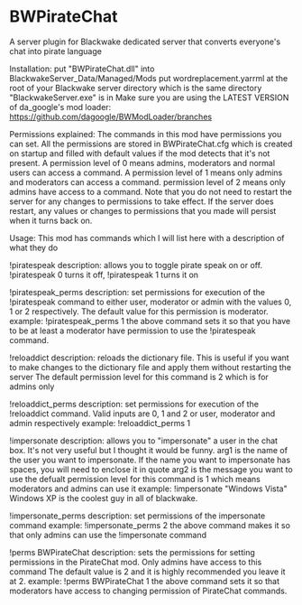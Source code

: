 # BWPirateChat
A server plugin for Blackwake dedicated server that converts everyone's chat into pirate language

Installation:
put "BWPirateChat.dll" into BlackwakeServer_Data/Managed/Mods
put wordreplacement.yarrml at the root of your Blackwake server directory which is the same directory "BlackwakeServer.exe" is in
Make sure you are using the LATEST VERSION of da_google's mod loader:
https://github.com/dagoogle/BWModLoader/branches

Permissions explained:
The commands in this mod have permissions you can set. All the permissions are stored in BWPirateChat.cfg which is created on startup and filled with default values if the mod detects that it's not present.
A permission level of 0 means admins, moderators and normal users can access a command.
A permission level of 1 means only admins and moderators can access a command.
permission level of 2 means only admins have access to a command.
Note that you do not need to restart the server for any changes to permissions to take effect. If the server does restart, any values or changes to permissions that you made will persist when it turns back on.

Usage:
This mod has commands which I will list here with a description of what they do

!piratespeak <arg1>
	description: allows you to toggle pirate speak on or off. !piratespeak 0 turns it off, !piratespeak 1 turns it on

!piratespeak_perms <arg1>
	description: set permissions for execution of the !piratespeak command to either user, moderator or admin with the values 0, 1 or 2 respectively. The default value for this permission is moderator.
    example: !piratespeak_perms 1
	the above command sets it so that you have to be at least a moderator have permission to use the !piratespeak command.

!reloaddict
	description: reloads the dictionary file. This is useful if you want to make changes to the dictionary file and apply them without restarting the server
	The default permission level for this command is 2 which is for admins only

!reloaddict_perms <arg1>
	description: set permissions for execution of the !reloaddict command. Valid inputs are 0, 1 and 2 or user, moderator and admin respectively
	example: !reloaddict_perms 1

!impersonate <arg1> <arg2>
	description: allows you to "impersonate" a user in the chat box. It's not very useful but I thought it would be funny.
	arg1 is the name of the user you want to impersonate. If the name you want to impersonate has spaces, you will need to enclose it in quote
	arg2 is the message you want to use
	the defualt permission level for this command is 1 which means moderators and admins can use it
	example: !impersonate "Windows Vista" Windows XP is the coolest guy in all of blackwake.

!impersonate_perms <arg1>
	description: set permissions of the impersonate command
	example: !impersonate_perms 2
	the above command makes it so that only admins can use the !impersonate command

!perms BWPirateChat <arg1>
	description: sets the permissions for setting permissions in the PirateChat mod. Only admins have access to this command
	The default value is 2 and it is highly recommended you leave it at 2.
	example: !perms BWPirateChat 1
	the above command sets it so that moderators have access to changing permission of PirateChat commands. 